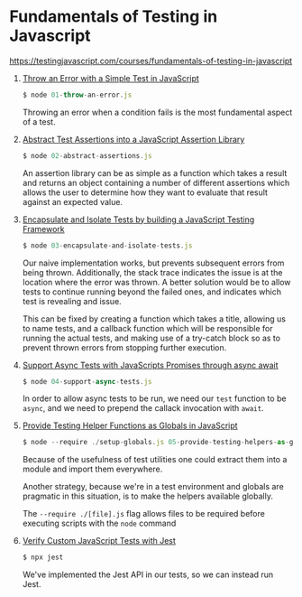 # Fundamentals of Testing in Javascript

https://testingjavascript.com/courses/fundamentals-of-testing-in-javascript

1. [Throw an Error with a Simple Test in JavaScript](./01-throw-an-error.js)

    ```javascript
    $ node 01-throw-an-error.js
    ```

    Throwing an error when a condition fails is the most fundamental aspect of a test.

2. [Abstract Test Assertions into a JavaScript Assertion Library](./02-abstract-assertions.js)

    ```javascript
    $ node 02-abstract-assertions.js
    ```

    An assertion library can be as simple as a function which takes a result and
    returns an object containing a number of different assertions which allows
    the user to determine how they want to evaluate that result against an
    expected value.

3. [Encapsulate and Isolate Tests by building a JavaScript Testing Framework](./03-encapsulate-and-isolate-tests.js)

    ```javascript
    $ node 03-encapsulate-and-isolate-tests.js
    ```

    Our naive implementation works, but prevents subsequent errors from being
    thrown. Additionally, the stack trace indicates the issue is at the location
    where the error was thrown. A better solution would be to allow tests to
    continue running beyond the failed ones, and indicates which test is
    revealing and issue.

    This can be fixed by creating a function which takes a title, allowing us to
    name tests, and a callback function which will be responsible for running
    the actual tests, and making use of a try-catch block so as to prevent
    thrown errors from stopping further execution.

4. [Support Async Tests with JavaScripts Promises through async await](./04-support-async-tests.js)

    ```javascript
    $ node 04-support-async-tests.js
    ```

    In order to allow async tests to be run, we need our `test` function to be
    `async`, and we need to prepend the callack invocation with `await`.

5. [Provide Testing Helper Functions as Globals in JavaScript](./05-provide-testing-helpers-as-globals.js)

    ```javascript
    $ node --require ./setup-globals.js 05-provide-testing-helpers-as-globals.js
    ```

    Because of the usefulness of test utilities one could extract them into a
    module and import them everywhere.

    Another strategy, because we're in a test environment and globals are
    pragmatic in this situation, is to make the helpers available globally.

    The `--require ./[file].js` flag allows files to be required before
    executing scripts with the `node` command

6. [Verify Custom JavaScript Tests with Jest](./06-verify-custom-js-tests-with-jest.test.js)

    ```javascript
    $ npx jest
    ```

    We've implemented the Jest API in our tests, so we can instead run Jest.
